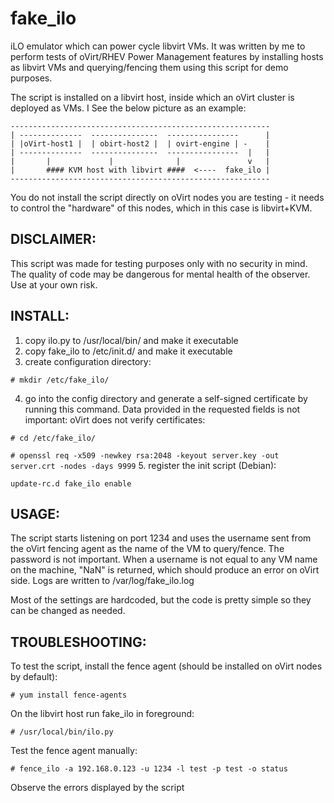 fake_ilo
========

iLO emulator which can power cycle libvirt VMs. It was written by me to perform tests of oVirt/RHEV Power Management features by installing hosts as libvirt VMs and querying/fencing them using this script for demo purposes.

The script is installed on a libvirt host, inside which an oVirt cluster is deployed as VMs. I
See the below picture as an example:

```
----------------------------------------------------------
| --------------  ---------------  ----------------      |
| |oVirt-host1 |  | obirt-host2 |  | ovirt-engine | -    |
| --------------  ---------------  ----------------  |   |
|       |             |              |               v   |
|       #### KVM host with libvirt ####  <----  fake_ilo |
----------------------------------------------------------
```

You do not install the script directly on oVirt nodes you are testing - it needs to control the "hardware" of this nodes, which in this case is libvirt+KVM.

DISCLAIMER:
-----------
This script was made for testing purposes only with no security in mind. The quality of code may be dangerous for mental health of the observer. Use at your own risk.

INSTALL:
--------

1. copy ilo.py to /usr/local/bin/  and make it executable
2. copy fake_ilo to /etc/init.d/ and make it executable
3. create configuration directory:

 `# mkdir /etc/fake_ilo/`

4. go into the config directory and generate a self-signed certificate by running this command. Data provided in the requested fields is not important: oVirt does not verify certificates:

 `# cd /etc/fake_ilo/`

 `# openssl req -x509 -newkey rsa:2048 -keyout server.key -out server.crt -nodes -days 9999`
5. register the init script (Debian):

 `update-rc.d fake_ilo enable`
 
USAGE:
------
 
 The script starts listening on port 1234 and uses the username sent from the oVirt fencing agent as the name of the VM to query/fence. The password is not important. When a username is not equal to any VM name on the machine, "NaN" is returned, which should produce an error on oVirt side. Logs are written to /var/log/fake_ilo.log
 
 Most of the settings are hardcoded, but the code is pretty simple so they can be changed as needed.
 
TROUBLESHOOTING:
----------------

To test the script, install the fence agent (should be installed on oVirt nodes by default):

 `# yum install fence-agents`
 
On the libvirt host run fake_ilo in foreground:

 `# /usr/local/bin/ilo.py`
 
Test the fence agent manually:

 `# fence_ilo -a 192.168.0.123 -u 1234 -l test -p test -o status`
 
Observe the errors displayed by the script
